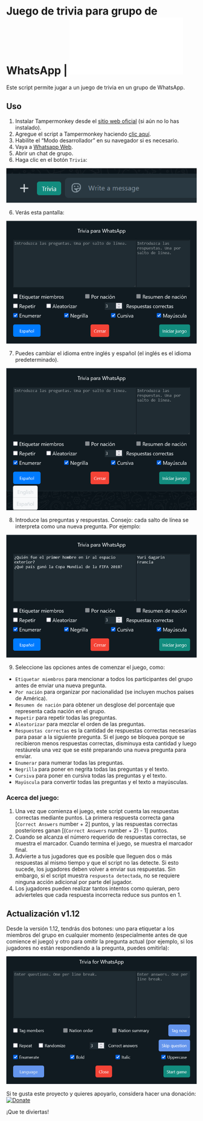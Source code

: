 # Juego de trivia para grupo de WhatsApp | ![Read in English](README.md)

Este script permite jugar a un juego de trivia en un grupo de WhatsApp.

## Uso

1. Instalar Tampermonkey desde el [sitio web oficial](https://www.tampermonkey.net/) (si aún no lo has instalado).
2. Agregue el script a Tampermonkey haciendo [clic aquí](https://raw.githubusercontent.com/GiovJ-97/Whatsapp-trivia-script/main/src/main.user.js).
3. Habilite el “Modo desarrollador” en su navegador si es necesario.
4. Vaya a [Whatsapp Web](https://web.whatsapp.com/).
5. Abrir un chat de grupo.
6. Haga clic en el botón `Trivia`:

![Trivia game for WhatsApp group](misc/button.png)

6. Verás esta pantalla:

![Trivia game for WhatsApp group](misc/ui_es.png)
   
7. Puedes cambiar el idioma entre inglés y español (el inglés es el idioma predeterminado).

![Trivia game for WhatsApp group](misc/ui_lang_es.png)

8. Introduce las preguntas y respuestas. Consejo: cada salto de línea se interpreta como una nueva pregunta. Por ejemplo:

![Trivia game for WhatsApp group](misc/ui_example_es.png)

9. Seleccione las opciones antes de comenzar el juego, como:
- `Etiquetar miembros` para mencionar a todos los participantes del grupo antes de enviar una nueva pregunta.
- `Por nación` para organizar por nacionalidad (se incluyen muchos países de América).
- `Resumen de nación` para obtener un desglose del porcentaje que representa cada nación en el grupo.
- `Repetir` para repetir todas las preguntas.
- `Aleatorizar` para mezclar el orden de las preguntas.
- `Respuestas correctas` es la cantidad de respuestas correctas necesarias para pasar a la siguiente pregunta. Si el juego se bloquea porque se recibieron menos respuestas correctas, disminuya esta cantidad y luego restáurela una vez que se esté preparando una nueva pregunta para enviar.
- `Enumerar` para numerar todas las preguntas.
- `Negrilla` para poner en negrita todas las preguntas y el texto.
- `Cursiva` para poner en cursiva todas las preguntas y el texto.
- `Mayúscula` para convertir todas las preguntas y el texto a mayúsculas.

### Acerca del juego:
1. Una vez que comienza el juego, este script cuenta las respuestas correctas mediante puntos. La primera respuesta correcta gana [`Correct Answers` number + 2] puntos, y las respuestas correctas posteriores ganan [(`Correct Answers` number + 2) - 1] puntos.
2. Cuando se alcanza el número requerido de respuestas correctas, se muestra el marcador. Cuando termina el juego, se muestra el marcador final.
3. Advierte a tus jugadores que es posible que lleguen dos o más respuestas al mismo tiempo y que el script no las detecte. Si esto sucede, los jugadores deben volver a enviar sus respuestas. Sin embargo, si el script muestra `respuesta detectada`, no se requiere ninguna acción adicional por parte del jugador.
5. Los jugadores pueden realizar tantos intentos como quieran, pero advierteles que cada respuesta incorrecta reduce sus puntos en 1.

## Actualización v1.12

Desde la versión 1.12, tendrás dos botones: uno para etiquetar a los miembros del grupo en cualquier momento (especialmente antes de que comience el juego) y otro para omitir la pregunta actual (por ejemplo, si los jugadores no están respondiendo a la pregunta, puedes omitirla):

![Trivia game for WhatsApp group](misc/ui_1.12.png)

Si te gusta este proyecto y quieres apoyarlo, considera hacer una donación:
[![Donate](https://raw.githubusercontent.com/stefan-niedermann/paypal-donate-button/master/paypal-donate-button.png)](https://paypal.me/DrSigilo?country.x=MX&locale.x=es_XC)

¡Que te diviertas!

